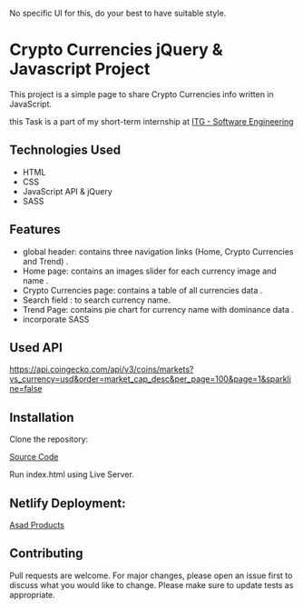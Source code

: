 



 


No specific UI for this, do your best to have suitable style.


# Crypto Currencies jQuery & Javascript Project

This project is a simple page to share Crypto Currencies info written in JavaScript.

this Task is a part of my short-term internship at <a href="https://www.itgsoftware.com">ITG - Software Engineering</a>

## Technologies Used

- HTML
- CSS
- JavaScript API & jQuery
- SASS

## Features

- global header: contains three navigation links (Home, Crypto Currencies and Trend) .
- Home page:  contains an images slider for each currency image and name .
- Crypto Currencies page: contains a table of all currencies data .
- Search field : to search currency name.
- Trend Page: contains pie chart for currency name with dominance data .
- incorporate SASS

## Used API 

https://api.coingecko.com/api/v3/coins/markets?vs_currency=usd&order=market_cap_desc&per_page=100&page=1&sparkline=false

## Installation

Clone the repository:

<a href="https://github.com/AsadThafer/crypto_currencies">Source Code</a>

Run index.html using Live Server.

## Netlify Deployment: 

<a href="https://asad-cryptocurrency.netlify.app">Asad  Products </a>


## Contributing

Pull requests are welcome. For major changes, please open an issue first to discuss what you would like to change.
Please make sure to update tests as appropriate.
